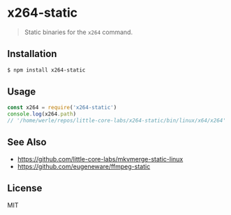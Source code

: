 x264-static
===========

> Static binaries for the `x264` command.

## Installation

```sh
$ npm install x264-static
```

## Usage

```js
const x264 = require('x264-static')
console.log(x264.path)
// '/home/werle/repos/little-core-labs/x264-static/bin/linux/x64/x264'
```

## See Also

* https://github.com/little-core-labs/mkvmerge-static-linux
* https://github.com/eugeneware/ffmpeg-static

## License

MIT
